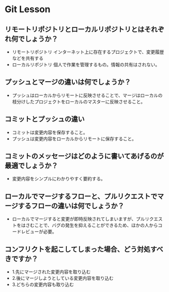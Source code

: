 # Git Lesson

## リモートリポジトリとローカルリポジトリとはそれぞれ何でしょうか？
- リモートリポジトリ インターネット上に存在するプロジェクトで、変更履歴などを共有する
- ローカルリポジトリ 個人で作業を管理するもの。情報の共有はされない。


## プッシュとマージの違いは何でしょうか？
- プッシュはローカルからリモートに反映させることで、マージはローカルの枝分けしたプロジェクトをローカルのマスターに反映させること。

## コミットとプッシュの違い
- コミットは変更内容を保存すること。
- プッシュは変更内容をローカルからリモートに保存すること。


## コミットのメッセージはどのように書いてあげるのが最適でしょうか？
- 変更内容をシンプルにわかりやすく要約する。


## ローカルでマージするフローと、プルリクエストでマージするフローの違いは何でしょうか？
- ローカルでマージすると変更が即時反映されてしまいますが、プルリクエストをはさむことで、バグの発生を抑えることができるため、ほかの人からコードレビューが必要。


## コンフリクトを起こしてしまった場合、どう対処すべきですか？
- 1.先にマージされた変更内容を取り込む
- 2.後にマージしようとしている変更内容を取り込む
- 3.どちらの変更内容も取り込む